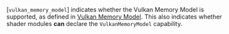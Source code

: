 [`vulkan_memory_model`]
indicates whether the Vulkan Memory Model is supported, as defined in
[Vulkan Memory Model]().
This also indicates whether shader modules  **can**  declare the
`VulkanMemoryModel` capability.